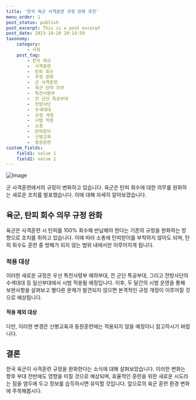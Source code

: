 ```yaml
---
title: '한국 육군 사격훈련 규정 완화 추진'
menu_order: 1
post_status: publish
post_excerpt: This is a post excerpt
post_date: 2023-10-20 20:14:59
taxonomy:
    category:
        - 사회
    post_tag:
        - 한국 육군
        -  사격훈련
        -  탄피 회수
        -  규정 완화
        -  군 사격훈련
        -  육군 탄약 의무
        -  특전사령부
        -  전 군단 특공부대
        -  전방사단
        -  수색대대
        -  규정 개정
        -  시범 적용
        -  소총
        -  탄피받이
        -  신병교육
        -  동원훈련
custom_fields:
    field1: value 1
    field2: value 2
---
```


![Image](https://imgnews.pstatic.net/image/655/2024/02/06/0000016261_001_20240206173601627.jpg?type=w647)


군 사격훈련에서의 규정이 변화하고 있습니다. 육군은 탄피 회수에 대한 의무를 완화하는 새로운 조치를 발표했습니다. 이에 대해 자세히 알아보겠습니다.

## 육군, 탄피 회수 의무 규정 완화
육군은 사격훈련 시 탄피를 100% 회수해 반납해야 한다는 기존의 규정을 완화하는 방향으로 조치를 취하고 있습니다. 이에 따라 소총에 탄피받이를 부착하지 않아도 되며, 탄피 회수도 훈련 중 방해가 되지 않는 범위 내에서만 이루어지게 됩니다.

### 적용 대상
이러한 새로운 규정은 우선 특전사령부 예하부대, 전 군단 특공부대, 그리고 전방사단의 수색대대 등 일선부대에서 시범 적용될 예정입니다. 이후, 두 달간의 시범 운영을 통해 보완사항을 살펴보고 별다른 문제가 발견되지 않으면 본격적인 규정 개정이 이루어질 것으로 예상됩니다.

#### 적용 제외 대상
다만, 이러한 변경은 신병교육과 동원훈련에는 적용되지 않을 예정이니 참고하시기 바랍니다.

## 결론
한국 육군이 사격훈련 규정을 완화한다는 소식에 대해 살펴보았습니다. 이러한 변화는 향후 부대 전반에도 영향을 미칠 것으로 예상되며, 효율적인 훈련을 위한 새로운 시도라는 점을 염두에 두고 정보를 습득하시면 유익할 것입니다. 앞으로의 육군 훈련 환경 변화에 주목해봅시다.
